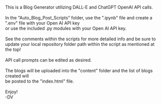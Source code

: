 This is a Blog Generator utilizing DALL-E and ChatGPT OpenAI API calls.<br><br>
In the "Auto_Blog_Post_Scripts" folder, use the ".ipynb" file and create a ".env" file with your Open AI API key <br> or use the included .py modules with your Open AI API key.<br><br>
See the comments within the scripts for more detailed info and be sure to update your local repository folder path within the script as mentioned at the top!<br> <br> API call prompts can be edited as desired.<br> <br>
The blogs will be uploaded into the "content" folder and the list of blogs created will <br> be posted to the "index.html" file.<br><br>
Enjoy!<br>
-DV
